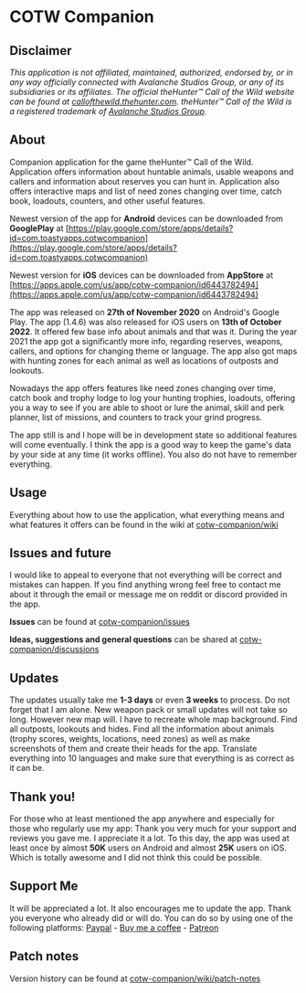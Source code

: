 # COTW Companion

## Disclaimer

_This application is not affiliated, maintained, authorized, endorsed by, or in any way officially
connected with Avalanche Studios Group, or any of its subsidiaries or its affiliates. The official
theHunter™ Call of the Wild website can be found
at [callofthewild.thehunter.com](https://callofthewild.thehunter.com). theHunter™ Call of the Wild
is a registered trademark of [Avalanche Studios Group](https://avalanchestudios.com/)._

## About

Companion application for the game theHunter™ Call of the Wild. Application offers information about
huntable animals, usable weapons and callers and information about reserves you can hunt in.
Application also offers interactive maps and list of need zones changing over time, catch book,
loadouts, counters, and other useful features.

Newest version of the app for **Android** devices can be downloaded from **GooglePlay**
at [https://play.google.com/store/apps/details?id=com.toastyapps.cotwcompanion](https://play.google.com/store/apps/details?id=com.toastyapps.cotwcompanion)

Newest version for **iOS** devices can be downloaded from **AppStore**
at [https://apps.apple.com/us/app/cotw-companion/id6443782494](https://apps.apple.com/us/app/cotw-companion/id6443782494)

The app was released on **27th of November 2020** on Android's Google Play. The app (1.4.6) was also
released for iOS users on **13th of October 2022**. It offered few base info about animals and that
was it. During the year 2021 the app got a significantly more info, regarding reserves, weapons,
callers, and options for changing theme or language. The app also got maps with hunting zones for
each animal as well as locations of outposts and lookouts.

Nowadays the app offers features like need zones changing over time, catch book and trophy lodge to
log your hunting trophies, loadouts, offering you a way to see if you are able to shoot or lure the
animal, skill and perk planner, list of missions, and counters to track your grind progress.

The app still is and I hope will be in development state so additional features will come
eventually. I think the app is a good way to keep the game's data by your side at any time (it works
offline). You also do not have to remember everything.

## Usage

Everything about how to use the application, what everything means and what features it offers can
be found in the wiki at [cotw-companion/wiki](https://github.com/janstehno/cotw-companion/wiki)

## Issues and future

I would like to appeal to everyone that not everything will be correct and mistakes can happen. If
you find anything wrong feel free to contact me about it through the email or message me on reddit
or discord provided in the app.

**Issues** can be found
at [cotw-companion/issues](https://github.com/janstehno/cotw-companion/issues)

**Ideas, suggestions and general questions** can be shared
at [cotw-companion/discussions](https://github.com/janstehno/cotw-companion/discussions)

## Updates

The updates usually take me **1-3 days** or even **3 weeks** to process. Do not forget that I am
alone. New weapon pack or small updates will not take so long. However new map will. I have to
recreate whole map background. Find all outposts, lookouts and hides. Find all the information about
animals (trophy scores, weights, locations, need zones) as well as make screenshots of them and
create their heads for the app. Translate everything into 10 languages and make sure that everything
is as correct as it can be.

## Thank you!

For those who at least mentioned the app anywhere and especially for those who regularly use my app:
Thank you very much for your support and reviews you gave me. I appreciate it a lot. To this day,
the app was used at least once by almost **50K** users on Android and almost **25K** users on iOS.
Which is totally awesome and I did not think this could be possible.

## Support Me

It will be appreciated a lot. It also encourages me to update the app. Thank you everyone who
already did or will do. You can do so by using one of the following platforms:
[Paypal](https://paypal.me/toastovac) -
[Buy me a coffee](https://www.buymeacoffee.com/toastovac) -
[Patreon](https://www.patreon.com/Toastovac)

## Patch notes

Version history can be found
at [cotw-companion/wiki/patch-notes](https://github.com/janstehno/cotw-companion/wiki/Patch-notes)
